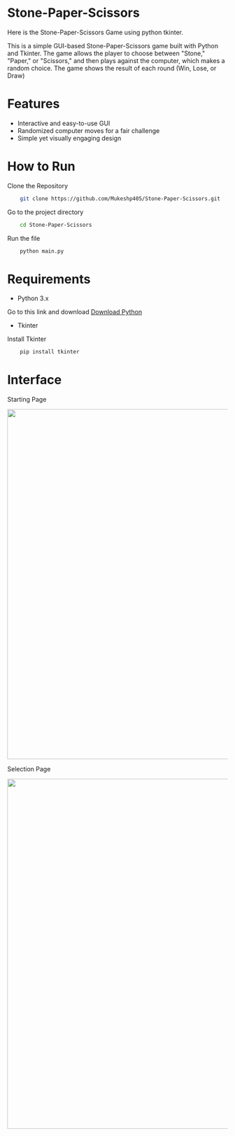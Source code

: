 # Stone-Paper-Scissors

Here is the Stone-Paper-Scissors Game using python tkinter.

This is a simple GUI-based Stone-Paper-Scissors game built with Python and Tkinter. The game allows the player to choose between "Stone," "Paper," or "Scissors," and then plays against the computer, which makes a random choice. The game shows the result of each round (Win, Lose, or Draw)

# Features

- Interactive and easy-to-use GUI
- Randomized computer moves for a fair challenge
- Simple yet visually engaging design

# How to Run

Clone the Repository

```bash
    git clone https://github.com/Mukeshp405/Stone-Paper-Scissors.git
```

Go to the project directory

```bash
    cd Stone-Paper-Scissors
```

Run the file

```bash
    python main.py
```

# Requirements

- Python 3.x

Go to this link and download
[Download Python](https://www.python.org/downloads/)

- Tkinter

Install Tkinter

```bash
    pip install tkinter
```

# Interface

Starting Page

<p align="center">
    <img src="https://github.com/Mukeshp405/Stone-Paper-Scissors/tree/main/Screenshot/image1.png" width="800"/>
</p>

Selection Page

<p align="center">
    <img src="https://github.com/Mukeshp405/Stone-Paper-Scissors/tree/main/Screenshot/image2.png" width="800"/>
</p>
